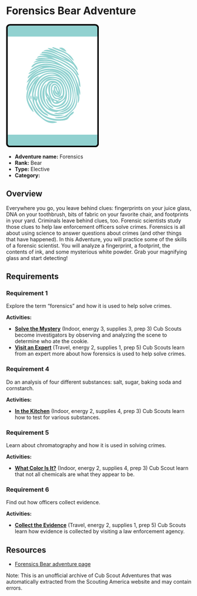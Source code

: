 # Forensics Bear Adventure

![Forensics Bear adventure belt loop](images/forensics.jpg)

- **Adventure name:** Forensics
- **Rank:** Bear
- **Type:** Elective
- **Category:** 

## Overview

Everywhere you go, you leave behind clues: fingerprints on your juice glass, DNA on your toothbrush, bits of fabric on your favorite chair, and footprints in your yard. Criminals leave behind clues, too. Forensic scientists study those clues to help law enforcement officers solve crimes. Forensics is all about using science to answer questions about crimes (and other things that have happened). In this Adventure, you will practice some of the skills of a forensic scientist. You will analyze a fingerprint, a footprint, the contents of ink, and some mysterious white powder. Grab your magnifying glass and start detecting!

## Requirements

### Requirement 1

Explore the term “forensics” and how it is used to help solve crimes.

**Activities:**

- **[Solve the Mystery](https://www.scouting.org/cub-scout-activities/solve-the-mystery/)** (Indoor, energy 3, supplies 3, prep 3)
  Cub Scouts become investigators by observing and analyzing the scene to determine who ate the cookie.
- **[Visit an Expert](https://www.scouting.org/cub-scout-activities/visit-an-expert/)** (Travel, energy 2, supplies 1, prep 5)
  Cub Scouts learn from an expert more about how forensics is used to help solve crimes.

### Requirement 4

Do an analysis of four different substances: salt, sugar, baking soda and cornstarch.

**Activities:**

- **[In the Kitchen](https://www.scouting.org/cub-scout-activities/in-the-kitchen/)** (Indoor, energy 2, supplies 4, prep 3)
  Cub Scouts learn how to test for various substances.

### Requirement 5

Learn about chromatography and how it is used in solving crimes.

**Activities:**

- **[What Color Is It?](https://www.scouting.org/cub-scout-activities/what-color-is-it/)** (Indoor, energy 2, supplies 4, prep 3)
  Cub Scout learn that not all chemicals are what they appear to be.

### Requirement 6

Find out how officers collect evidence.

**Activities:**

- **[Collect the Evidence](https://www.scouting.org/cub-scout-activities/collect-the-evidence/)** (Travel, energy 2, supplies 1, prep 5)
  Cub Scouts learn how evidence is collected by visiting a law enforcement agency.


## Resources

- [Forensics Bear adventure page](https://www.scouting.org/cub-scout-adventures/forensics/)

Note: This is an unofficial archive of Cub Scout Adventures that was automatically extracted from the Scouting America website and may contain errors.